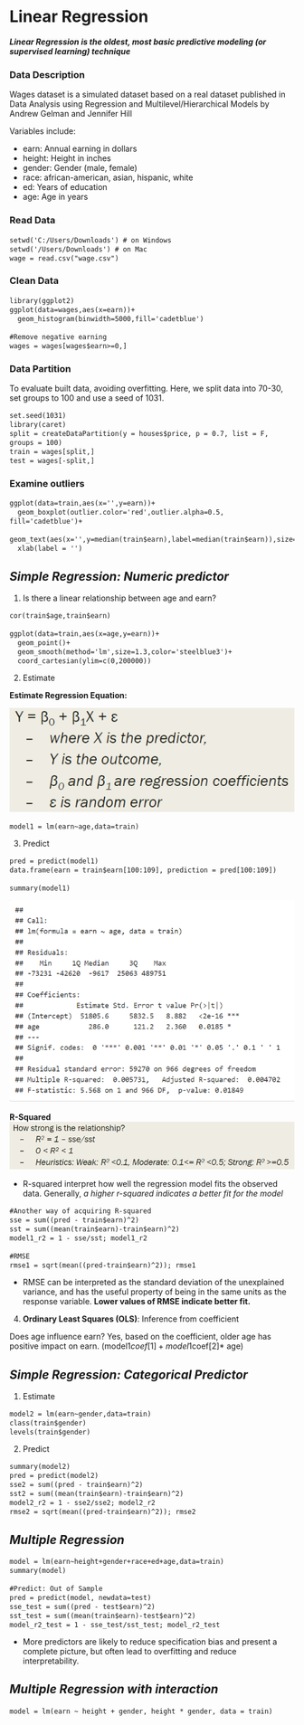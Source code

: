 # Linear Regression
**_Linear Regression is the oldest, most basic predictive modeling (or supervised learning) technique_**

### Data Description
Wages dataset is a simulated dataset based on a real dataset published in Data Analysis using Regression and Multilevel/Hierarchical Models by Andrew Gelman and Jennifer Hill

Variables include:

* earn: Annual earning in dollars
* height: Height in inches
* gender: Gender (male, female)
* race: african-american, asian, hispanic, white
* ed: Years of education
* age: Age in years

### Read Data
```
setwd('C:/Users/Downloads') # on Windows
setwd('/Users/Downloads') # on Mac
wage = read.csv("wage.csv")
```
### Clean Data
```
library(ggplot2)
ggplot(data=wages,aes(x=earn))+
  geom_histogram(binwidth=5000,fill='cadetblue')

#Remove negative earning
wages = wages[wages$earn>=0,] 
```
### Data Partition
To evaluate built data, avoiding overfitting. Here, we split data into 70-30, set groups to 100 and use a seed of 1031.
```
set.seed(1031)
library(caret)
split = createDataPartition(y = houses$price, p = 0.7, list = F, groups = 100) 
train = wages[split,]
test = wages[-split,]
```

### Examine outliers
```
ggplot(data=train,aes(x='',y=earn))+
  geom_boxplot(outlier.color='red',outlier.alpha=0.5, fill='cadetblue')+
  geom_text(aes(x='',y=median(train$earn),label=median(train$earn)),size=3,hjust=11)+
  xlab(label = '')
```
## _Simple Regression: Numeric predictor_

1. Is there a linear relationship between age and earn?

```
cor(train$age,train$earn)

ggplot(data=train,aes(x=age,y=earn))+
  geom_point()+
  geom_smooth(method='lm',size=1.3,color='steelblue3')+
  coord_cartesian(ylim=c(0,200000))
  ```
2. Estimate

__Estimate Regression Equation:__

![Equation](estimateRegEqu.png)

```
model1 = lm(earn~age,data=train)
```
3. Predict

```
pred = predict(model1)
data.frame(earn = train$earn[100:109], prediction = pred[100:109])

summary(model1)
```
![model1](lrmodel1.png)

__R-Squared__
![R](r-squared.png)
* R-squared interpret how well the regression model fits the observed data. Generally, _a higher r-squared indicates a better fit for the model_

```
#Another way of acquiring R-squared
sse = sum((pred - train$earn)^2)
sst = sum((mean(train$earn)-train$earn)^2)
model1_r2 = 1 - sse/sst; model1_r2

#RMSE
rmse1 = sqrt(mean((pred-train$earn)^2)); rmse1
```
* RMSE can be interpreted as the standard deviation of the unexplained variance, and has the useful property of being in the same units as the response variable. __Lower values of RMSE indicate better fit.__

4. __Ordinary Least Squares (OLS)__: Inference from coefficient

Does age influence earn? Yes, based on the coefficient, older age has positive impact on earn. (model1$coef[1]+ model1$coef[2]* age)

## _Simple Regression: Categorical Predictor_

1. Estimate

```
model2 = lm(earn~gender,data=train)
class(train$gender)
levels(train$gender)
```

2. Predict
```
summary(model2)
pred = predict(model2)
sse2 = sum((pred - train$earn)^2)
sst2 = sum((mean(train$earn)-train$earn)^2)
model2_r2 = 1 - sse2/sse2; model2_r2
rmse2 = sqrt(mean((pred-train$earn)^2)); rmse2
```

## _Multiple Regression_

```
model = lm(earn~height+gender+race+ed+age,data=train)
summary(model)

#Predict: Out of Sample
pred = predict(model, newdata=test)
sse_test = sum((pred - test$earn)^2)
sst_test = sum((mean(train$earn)-test$earn)^2)
model_r2_test = 1 - sse_test/sst_test; model_r2_test
```
* More predictors are likely to reduce specification bias and present a complete picture, but often lead to overfitting and reduce interpretability. 

## _Multiple Regression with interaction_
```
model = lm(earn ~ height + gender, height * gender, data = train)
```